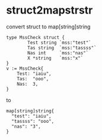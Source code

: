 # struct2mapstrstr
convert struct to map[string]string


```
type MssCheck struct {
		Test string `mss:"test"`
		Tas string  `mss:"tassss"`
		Nas int     `mss:"nas"`
		X *string   `mss:"x"`
}
v := MssCheck{
	Test: "iaiu",
	Tas:  "ooo",
	Nas:  3,
}
```  

to

```
map[string]string{
  "test": "iaiu",
  "tassss": "ooo",
  "nas": "3",
}
```
